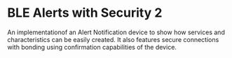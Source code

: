 BLE Alerts with Security 2
==========================

An implementationof an Alert Notification device to show how services and characteristics can be easily created. It also features secure connections with bonding using confirmation capabilities of the device.


